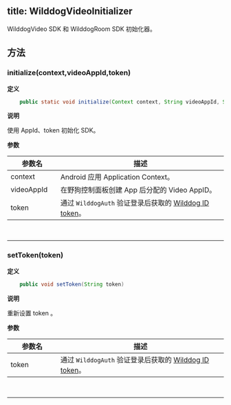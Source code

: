 title: WilddogVideoInitializer
---
WilddogVideo SDK 和 WilddogRoom SDK 初始化器。

## 方法

### initialize(context,videoAppId,token)

**定义**
   
```java
    public static void initialize(Context context, String videoAppId, String token)
```
**说明**

使用 AppId、token 初始化 SDK。

**参数**

| 参数名 | 描述 |
|---|---|
| context | Android 应用 Application Context。 |
| videoAppId | 在野狗控制面板创建 App 后分配的 Video AppID。 |
| token | 通过 `WilddogAuth` 验证登录后获取的 [Wilddog ID token](/auth/Android/guide/concept.html#身份认证令牌)。 |

</br>

---

### setToken(token)

**定义**
   
```java
    public void setToken(String token)
```
**说明**

重新设置 token 。

**参数**
<style>
table th:first-of-type {
    width: 100px;
}
</style>

| 参数名 | 描述 |
|---|---|
| token | 通过 `WilddogAuth` 验证登录后获取的 [Wilddog ID token](/auth/Android/guide/concept.html#身份认证令牌)。 |

</br>

---
